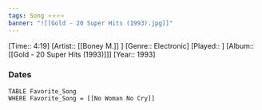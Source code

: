 ```yaml
---
tags: Song ⭐⭐⭐⭐ 
banner: "![[Gold - 20 Super Hits (1993).jpg]]"
---
```

[Time:: 4:19]
[Artist:: [[Boney M.]] ]
[Genre:: Electronic]
[Played:: ]
[Album:: [[Gold - 20 Super Hits (1993)]]]
[Year:: 1993]
### Dates
````dataview
TABLE Favorite_Song
WHERE Favorite_Song = [[No Woman No Cry]]
````